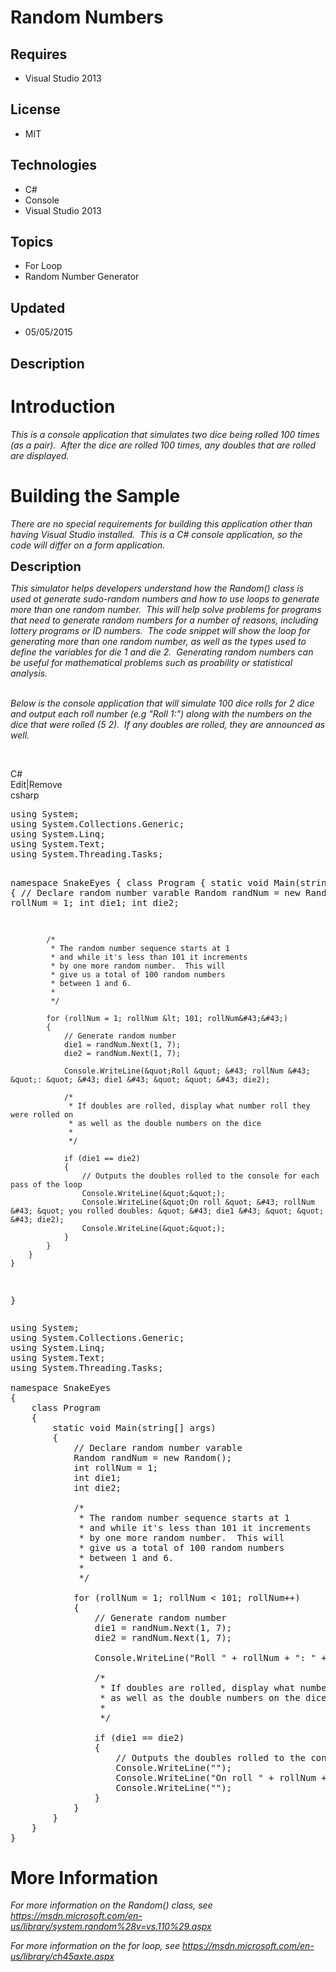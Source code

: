 # Random Numbers
## Requires
- Visual Studio 2013
## License
- MIT
## Technologies
- C#
- Console
- Visual Studio 2013
## Topics
- For Loop
- Random Number Generator
## Updated
- 05/05/2015
## Description

<h1>Introduction</h1>
<p><em>This is a console application that simulates two dice being rolled 100 times (as a pair).&nbsp; After the dice are rolled 100 times, any doubles that are rolled are displayed.<br>
</em></p>
<h1><span>Building the Sample</span></h1>
<p><em>There are no special requirements for building this application other than having Visual Studio installed.&nbsp; This is a C# console application, so the code will differ on a form application.<br>
</em></p>
<p><span style="font-size:20px; font-weight:bold">Description</span></p>
<p><em><em>This simulator helps developers understand how the Random() class is used ot generate sudo-random numbers and how to use loops to generate more than one random number.&nbsp; This will help solve problems for programs that need to generate random
 numbers for a number of reasons, including lottery programs or ID numbers.&nbsp; The code snippet will show the loop for generating more than one random number, as well as the types used to define the variables for die 1 and die 2.&nbsp; Generating random
 numbers can be useful for mathematical problems such as proability or statistical analysis.<br>
</em></em></p>
<p><em><em>&nbsp;</em></em><br>
<em>Below is the console application that will simulate 100 dice rolls for 2 dice and output each roll number (e.g &quot;Roll 1:&quot;) along with the numbers on the dice that were rolled (5 2).&nbsp; If any doubles are rolled, they are announced as well.</em></p>
<p>&nbsp;</p>
<div class="scriptcode">
<div class="pluginEditHolder" pluginCommand="mceScriptCode">
<div class="title"><span>C#</span></div>
<div class="pluginLinkHolder"><span class="pluginEditHolderLink">Edit</span>|<span class="pluginRemoveHolderLink">Remove</span></div>
<span class="hidden">csharp</span>
<pre class="hidden">using System;
using System.Collections.Generic;
using System.Linq;
using System.Text;
using System.Threading.Tasks;

namespace SnakeEyes
{
    class Program
    {
        static void Main(string[] args)
        {
            // Declare random number varable
            Random randNum = new Random();
            int rollNum = 1;
            int die1;
            int die2;
            
            /*
             * The random number sequence starts at 1
             * and while it's less than 101 it increments
             * by one more random number.  This will
             * give us a total of 100 random numbers
             * between 1 and 6.
             * 
             */

            for (rollNum = 1; rollNum &lt; 101; rollNum&#43;&#43;)
            {
                // Generate random number
                die1 = randNum.Next(1, 7);
                die2 = randNum.Next(1, 7);

                Console.WriteLine(&quot;Roll &quot; &#43; rollNum &#43; &quot;: &quot; &#43; die1 &#43; &quot; &quot; &#43; die2);

                /*
                 * If doubles are rolled, display what number roll they were rolled on
                 * as well as the double numbers on the dice
                 * 
                 */

                if (die1 == die2)
                {
                    // Outputs the doubles rolled to the console for each pass of the loop
                    Console.WriteLine(&quot;&quot;);
                    Console.WriteLine(&quot;On roll &quot; &#43; rollNum &#43; &quot; you rolled doubles: &quot; &#43; die1 &#43; &quot; &quot; &#43; die2);
                    Console.WriteLine(&quot;&quot;);
                }
            }
        }
    }
}</pre>
<div class="preview">
<pre class="csharp"><span class="cs__keyword">using</span>&nbsp;System;&nbsp;
<span class="cs__keyword">using</span>&nbsp;System.Collections.Generic;&nbsp;
<span class="cs__keyword">using</span>&nbsp;System.Linq;&nbsp;
<span class="cs__keyword">using</span>&nbsp;System.Text;&nbsp;
<span class="cs__keyword">using</span>&nbsp;System.Threading.Tasks;&nbsp;
&nbsp;
<span class="cs__keyword">namespace</span>&nbsp;SnakeEyes&nbsp;
{&nbsp;
&nbsp;&nbsp;&nbsp;&nbsp;<span class="cs__keyword">class</span>&nbsp;Program&nbsp;
&nbsp;&nbsp;&nbsp;&nbsp;{&nbsp;
&nbsp;&nbsp;&nbsp;&nbsp;&nbsp;&nbsp;&nbsp;&nbsp;<span class="cs__keyword">static</span>&nbsp;<span class="cs__keyword">void</span>&nbsp;Main(<span class="cs__keyword">string</span>[]&nbsp;args)&nbsp;
&nbsp;&nbsp;&nbsp;&nbsp;&nbsp;&nbsp;&nbsp;&nbsp;{&nbsp;
&nbsp;&nbsp;&nbsp;&nbsp;&nbsp;&nbsp;&nbsp;&nbsp;&nbsp;&nbsp;&nbsp;&nbsp;<span class="cs__com">//&nbsp;Declare&nbsp;random&nbsp;number&nbsp;varable</span>&nbsp;
&nbsp;&nbsp;&nbsp;&nbsp;&nbsp;&nbsp;&nbsp;&nbsp;&nbsp;&nbsp;&nbsp;&nbsp;Random&nbsp;randNum&nbsp;=&nbsp;<span class="cs__keyword">new</span>&nbsp;Random();&nbsp;
&nbsp;&nbsp;&nbsp;&nbsp;&nbsp;&nbsp;&nbsp;&nbsp;&nbsp;&nbsp;&nbsp;&nbsp;<span class="cs__keyword">int</span>&nbsp;rollNum&nbsp;=&nbsp;<span class="cs__number">1</span>;&nbsp;
&nbsp;&nbsp;&nbsp;&nbsp;&nbsp;&nbsp;&nbsp;&nbsp;&nbsp;&nbsp;&nbsp;&nbsp;<span class="cs__keyword">int</span>&nbsp;die1;&nbsp;
&nbsp;&nbsp;&nbsp;&nbsp;&nbsp;&nbsp;&nbsp;&nbsp;&nbsp;&nbsp;&nbsp;&nbsp;<span class="cs__keyword">int</span>&nbsp;die2;&nbsp;
&nbsp;&nbsp;&nbsp;&nbsp;&nbsp;&nbsp;&nbsp;&nbsp;&nbsp;&nbsp;&nbsp;&nbsp;&nbsp;
&nbsp;&nbsp;&nbsp;&nbsp;&nbsp;&nbsp;&nbsp;&nbsp;&nbsp;&nbsp;&nbsp;&nbsp;<span class="cs__mlcom">/*&nbsp;
&nbsp;&nbsp;&nbsp;&nbsp;&nbsp;&nbsp;&nbsp;&nbsp;&nbsp;&nbsp;&nbsp;&nbsp;&nbsp;*&nbsp;The&nbsp;random&nbsp;number&nbsp;sequence&nbsp;starts&nbsp;at&nbsp;1&nbsp;
&nbsp;&nbsp;&nbsp;&nbsp;&nbsp;&nbsp;&nbsp;&nbsp;&nbsp;&nbsp;&nbsp;&nbsp;&nbsp;*&nbsp;and&nbsp;while&nbsp;it's&nbsp;less&nbsp;than&nbsp;101&nbsp;it&nbsp;increments&nbsp;
&nbsp;&nbsp;&nbsp;&nbsp;&nbsp;&nbsp;&nbsp;&nbsp;&nbsp;&nbsp;&nbsp;&nbsp;&nbsp;*&nbsp;by&nbsp;one&nbsp;more&nbsp;random&nbsp;number.&nbsp;&nbsp;This&nbsp;will&nbsp;
&nbsp;&nbsp;&nbsp;&nbsp;&nbsp;&nbsp;&nbsp;&nbsp;&nbsp;&nbsp;&nbsp;&nbsp;&nbsp;*&nbsp;give&nbsp;us&nbsp;a&nbsp;total&nbsp;of&nbsp;100&nbsp;random&nbsp;numbers&nbsp;
&nbsp;&nbsp;&nbsp;&nbsp;&nbsp;&nbsp;&nbsp;&nbsp;&nbsp;&nbsp;&nbsp;&nbsp;&nbsp;*&nbsp;between&nbsp;1&nbsp;and&nbsp;6.&nbsp;
&nbsp;&nbsp;&nbsp;&nbsp;&nbsp;&nbsp;&nbsp;&nbsp;&nbsp;&nbsp;&nbsp;&nbsp;&nbsp;*&nbsp;&nbsp;
&nbsp;&nbsp;&nbsp;&nbsp;&nbsp;&nbsp;&nbsp;&nbsp;&nbsp;&nbsp;&nbsp;&nbsp;&nbsp;*/</span>&nbsp;
&nbsp;
&nbsp;&nbsp;&nbsp;&nbsp;&nbsp;&nbsp;&nbsp;&nbsp;&nbsp;&nbsp;&nbsp;&nbsp;<span class="cs__keyword">for</span>&nbsp;(rollNum&nbsp;=&nbsp;<span class="cs__number">1</span>;&nbsp;rollNum&nbsp;&lt;&nbsp;<span class="cs__number">101</span>;&nbsp;rollNum&#43;&#43;)&nbsp;
&nbsp;&nbsp;&nbsp;&nbsp;&nbsp;&nbsp;&nbsp;&nbsp;&nbsp;&nbsp;&nbsp;&nbsp;{&nbsp;
&nbsp;&nbsp;&nbsp;&nbsp;&nbsp;&nbsp;&nbsp;&nbsp;&nbsp;&nbsp;&nbsp;&nbsp;&nbsp;&nbsp;&nbsp;&nbsp;<span class="cs__com">//&nbsp;Generate&nbsp;random&nbsp;number</span>&nbsp;
&nbsp;&nbsp;&nbsp;&nbsp;&nbsp;&nbsp;&nbsp;&nbsp;&nbsp;&nbsp;&nbsp;&nbsp;&nbsp;&nbsp;&nbsp;&nbsp;die1&nbsp;=&nbsp;randNum.Next(<span class="cs__number">1</span>,&nbsp;<span class="cs__number">7</span>);&nbsp;
&nbsp;&nbsp;&nbsp;&nbsp;&nbsp;&nbsp;&nbsp;&nbsp;&nbsp;&nbsp;&nbsp;&nbsp;&nbsp;&nbsp;&nbsp;&nbsp;die2&nbsp;=&nbsp;randNum.Next(<span class="cs__number">1</span>,&nbsp;<span class="cs__number">7</span>);&nbsp;
&nbsp;
&nbsp;&nbsp;&nbsp;&nbsp;&nbsp;&nbsp;&nbsp;&nbsp;&nbsp;&nbsp;&nbsp;&nbsp;&nbsp;&nbsp;&nbsp;&nbsp;Console.WriteLine(<span class="cs__string">&quot;Roll&nbsp;&quot;</span>&nbsp;&#43;&nbsp;rollNum&nbsp;&#43;&nbsp;<span class="cs__string">&quot;:&nbsp;&quot;</span>&nbsp;&#43;&nbsp;die1&nbsp;&#43;&nbsp;<span class="cs__string">&quot;&nbsp;&quot;</span>&nbsp;&#43;&nbsp;die2);&nbsp;
&nbsp;
&nbsp;&nbsp;&nbsp;&nbsp;&nbsp;&nbsp;&nbsp;&nbsp;&nbsp;&nbsp;&nbsp;&nbsp;&nbsp;&nbsp;&nbsp;&nbsp;<span class="cs__mlcom">/*&nbsp;
&nbsp;&nbsp;&nbsp;&nbsp;&nbsp;&nbsp;&nbsp;&nbsp;&nbsp;&nbsp;&nbsp;&nbsp;&nbsp;&nbsp;&nbsp;&nbsp;&nbsp;*&nbsp;If&nbsp;doubles&nbsp;are&nbsp;rolled,&nbsp;display&nbsp;what&nbsp;number&nbsp;roll&nbsp;they&nbsp;were&nbsp;rolled&nbsp;on&nbsp;
&nbsp;&nbsp;&nbsp;&nbsp;&nbsp;&nbsp;&nbsp;&nbsp;&nbsp;&nbsp;&nbsp;&nbsp;&nbsp;&nbsp;&nbsp;&nbsp;&nbsp;*&nbsp;as&nbsp;well&nbsp;as&nbsp;the&nbsp;double&nbsp;numbers&nbsp;on&nbsp;the&nbsp;dice&nbsp;
&nbsp;&nbsp;&nbsp;&nbsp;&nbsp;&nbsp;&nbsp;&nbsp;&nbsp;&nbsp;&nbsp;&nbsp;&nbsp;&nbsp;&nbsp;&nbsp;&nbsp;*&nbsp;&nbsp;
&nbsp;&nbsp;&nbsp;&nbsp;&nbsp;&nbsp;&nbsp;&nbsp;&nbsp;&nbsp;&nbsp;&nbsp;&nbsp;&nbsp;&nbsp;&nbsp;&nbsp;*/</span>&nbsp;
&nbsp;
&nbsp;&nbsp;&nbsp;&nbsp;&nbsp;&nbsp;&nbsp;&nbsp;&nbsp;&nbsp;&nbsp;&nbsp;&nbsp;&nbsp;&nbsp;&nbsp;<span class="cs__keyword">if</span>&nbsp;(die1&nbsp;==&nbsp;die2)&nbsp;
&nbsp;&nbsp;&nbsp;&nbsp;&nbsp;&nbsp;&nbsp;&nbsp;&nbsp;&nbsp;&nbsp;&nbsp;&nbsp;&nbsp;&nbsp;&nbsp;{&nbsp;
&nbsp;&nbsp;&nbsp;&nbsp;&nbsp;&nbsp;&nbsp;&nbsp;&nbsp;&nbsp;&nbsp;&nbsp;&nbsp;&nbsp;&nbsp;&nbsp;&nbsp;&nbsp;&nbsp;&nbsp;<span class="cs__com">//&nbsp;Outputs&nbsp;the&nbsp;doubles&nbsp;rolled&nbsp;to&nbsp;the&nbsp;console&nbsp;for&nbsp;each&nbsp;pass&nbsp;of&nbsp;the&nbsp;loop</span>&nbsp;
&nbsp;&nbsp;&nbsp;&nbsp;&nbsp;&nbsp;&nbsp;&nbsp;&nbsp;&nbsp;&nbsp;&nbsp;&nbsp;&nbsp;&nbsp;&nbsp;&nbsp;&nbsp;&nbsp;&nbsp;Console.WriteLine(<span class="cs__string">&quot;&quot;</span>);&nbsp;
&nbsp;&nbsp;&nbsp;&nbsp;&nbsp;&nbsp;&nbsp;&nbsp;&nbsp;&nbsp;&nbsp;&nbsp;&nbsp;&nbsp;&nbsp;&nbsp;&nbsp;&nbsp;&nbsp;&nbsp;Console.WriteLine(<span class="cs__string">&quot;On&nbsp;roll&nbsp;&quot;</span>&nbsp;&#43;&nbsp;rollNum&nbsp;&#43;&nbsp;<span class="cs__string">&quot;&nbsp;you&nbsp;rolled&nbsp;doubles:&nbsp;&quot;</span>&nbsp;&#43;&nbsp;die1&nbsp;&#43;&nbsp;<span class="cs__string">&quot;&nbsp;&quot;</span>&nbsp;&#43;&nbsp;die2);&nbsp;
&nbsp;&nbsp;&nbsp;&nbsp;&nbsp;&nbsp;&nbsp;&nbsp;&nbsp;&nbsp;&nbsp;&nbsp;&nbsp;&nbsp;&nbsp;&nbsp;&nbsp;&nbsp;&nbsp;&nbsp;Console.WriteLine(<span class="cs__string">&quot;&quot;</span>);&nbsp;
&nbsp;&nbsp;&nbsp;&nbsp;&nbsp;&nbsp;&nbsp;&nbsp;&nbsp;&nbsp;&nbsp;&nbsp;&nbsp;&nbsp;&nbsp;&nbsp;}&nbsp;
&nbsp;&nbsp;&nbsp;&nbsp;&nbsp;&nbsp;&nbsp;&nbsp;&nbsp;&nbsp;&nbsp;&nbsp;}&nbsp;
&nbsp;&nbsp;&nbsp;&nbsp;&nbsp;&nbsp;&nbsp;&nbsp;}&nbsp;
&nbsp;&nbsp;&nbsp;&nbsp;}&nbsp;
}</pre>
</div>
</div>
</div>
<h1>More Information</h1>
<p><em>For more information on the Random() class, see <a href="https://msdn.microsoft.com/en-us/library/system.random%28v=vs.110%29.aspx">
https://msdn.microsoft.com/en-us/library/system.random%28v=vs.110%29.aspx</a></em></p>
<p><em>For more information on the for loop, see <a href="https://msdn.microsoft.com/en-us/library/ch45axte.aspx">
https://msdn.microsoft.com/en-us/library/ch45axte.aspx</a></em></p>
